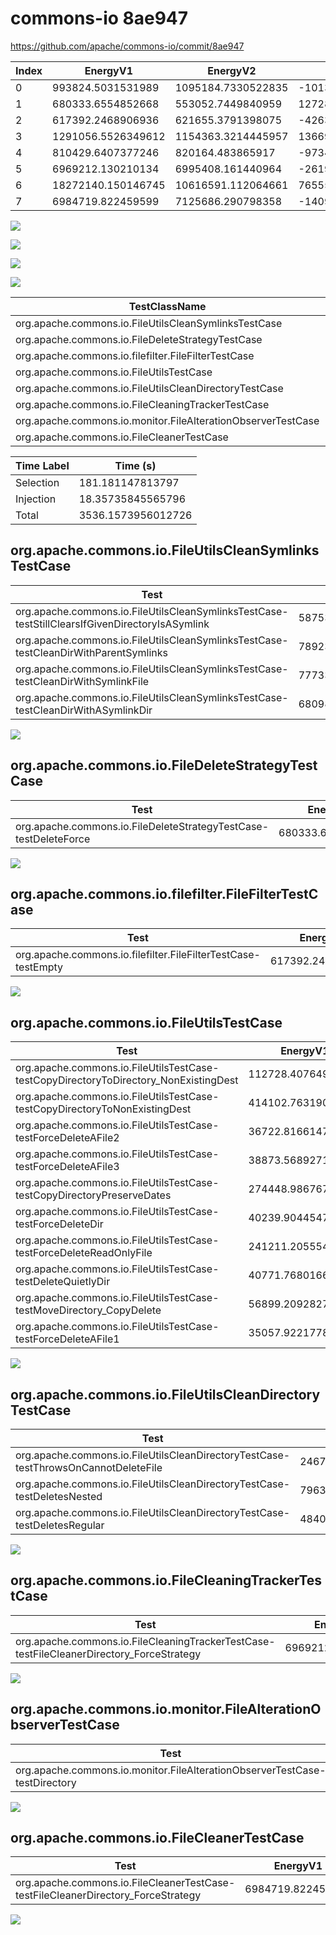 # commons-io 8ae947


https://github.com/apache/commons-io/commit/8ae947


| Index | EnergyV1 | EnergyV2 | DeltaEnergy | DurationV1 | DurationsV2 | DeltaDuration |
| --- | --- | --- | --- | --- | --- | --- |
| 0 | 993824.5031531989 | 1095184.7330522835 | -101360.22989908466 | 34937089.41542565 | 39759845.57407952 | -4822756.15865387 |
| 1 | 680333.6554852668 | 553052.7449840959 | 127280.9105011709 | 19825437.12160531 | 18957263.12176095 | 868173.9998443611 |
| 2 | 617392.2468906936 | 621655.3791398075 | -4263.132249113987 | 24194439.842617948 | 21073393.412022356 | 3121046.4305955917 |
| 3 | 1291056.5526349612 | 1154363.3214445957 | 136693.2311903655 | 35257870.350170344 | 31844761.857751887 | 3413108.492418457 |
| 4 | 810429.6407377246 | 820164.483865917 | -9734.843128192355 | 28859328.368948393 | 29145007.769041248 | -285679.4000928551 |
| 5 | 6969212.130210134 | 6995408.161440964 | -26196.031230829656 | 532935350.8319085 | 534326109.1227176 | -1390758.290809095 |
| 6 | 18272140.150146745 | 10616591.112064661 | 7655549.038082084 | 1141808196.3657005 | 872309374.1574292 | 269498822.20827127 |
| 7 | 6984719.822459599 | 7125686.290798358 | -140966.46833875868 | 536963094.8691577 | 532973723.7827536 | 3989371.086404085 |

![](./commons-io.png)

![](./commons-io_delta.png)

![](./commons-io_delta_v.png)

![](./commons-io_delta_1_v.png)

| TestClassName | Index |
| --- | --- |
| org.apache.commons.io.FileUtilsCleanSymlinksTestCase | 0 |
| org.apache.commons.io.FileDeleteStrategyTestCase | 1 |
| org.apache.commons.io.filefilter.FileFilterTestCase | 2 |
| org.apache.commons.io.FileUtilsTestCase | 3 |
| org.apache.commons.io.FileUtilsCleanDirectoryTestCase | 4 |
| org.apache.commons.io.FileCleaningTrackerTestCase | 5 |
| org.apache.commons.io.monitor.FileAlterationObserverTestCase | 6 |
| org.apache.commons.io.FileCleanerTestCase | 7 |



| Time Label | Time (s) |
| --- | --- |
| Selection | 181.181147813797 |
| Injection | 18.35735845565796 |
| Total | 3536.1573956012726 |
## org.apache.commons.io.FileUtilsCleanSymlinksTestCase

| Test | EnergyV1 | EnergyV2 | DeltaEnergy | DurationV1 | DurationsV2 | DeltaDuration |
| --- | --- | --- | --- | --- | --- | --- |
| org.apache.commons.io.FileUtilsCleanSymlinksTestCase-testStillClearsIfGivenDirectoryIsASymlink | 58753.095607483 | 63769.46888382842 | -5016.373276345417 | 2561376.232963763 | 2466242.840494871 | 95133.39246889204 |
| org.apache.commons.io.FileUtilsCleanSymlinksTestCase-testCleanDirWithParentSymlinks | 789239.8704386402 | 869461.347569999 | -80221.47713135881 | 26411106.21805748 | 30863325.18497301 | -4452218.966915529 |
| org.apache.commons.io.FileUtilsCleanSymlinksTestCase-testCleanDirWithSymlinkFile | 77733.25026506867 | 80006.44308805716 | -2273.1928229884943 | 3142768.0017955047 | 3196655.093989988 | -53887.09219448315 |
| org.apache.commons.io.FileUtilsCleanSymlinksTestCase-testCleanDirWithASymlinkDir | 68098.28684200702 | 81947.47351039897 | -13849.18666839195 | 2821838.9626089004 | 3233622.4546216484 | -411783.492012748 |

![](./org.apache.commons.io.FileUtilsCleanSymlinksTestCase-graph.png)

## org.apache.commons.io.FileDeleteStrategyTestCase

| Test | EnergyV1 | EnergyV2 | DeltaEnergy | DurationV1 | DurationsV2 | DeltaDuration |
| --- | --- | --- | --- | --- | --- | --- |
| org.apache.commons.io.FileDeleteStrategyTestCase-testDeleteForce | 680333.6554852668 | 553052.7449840959 | 127280.9105011709 | 19825437.12160531 | 18957263.12176095 | 868173.9998443611 |

![](./org.apache.commons.io.FileDeleteStrategyTestCase-graph.png)

## org.apache.commons.io.filefilter.FileFilterTestCase

| Test | EnergyV1 | EnergyV2 | DeltaEnergy | DurationV1 | DurationsV2 | DeltaDuration |
| --- | --- | --- | --- | --- | --- | --- |
| org.apache.commons.io.filefilter.FileFilterTestCase-testEmpty | 617392.2468906936 | 621655.3791398075 | -4263.132249113987 | 24194439.842617948 | 21073393.412022356 | 3121046.4305955917 |

![](./org.apache.commons.io.filefilter.FileFilterTestCase-graph.png)

## org.apache.commons.io.FileUtilsTestCase

| Test | EnergyV1 | EnergyV2 | DeltaEnergy | DurationV1 | DurationsV2 | DeltaDuration |
| --- | --- | --- | --- | --- | --- | --- |
| org.apache.commons.io.FileUtilsTestCase-testCopyDirectoryToDirectory_NonExistingDest | 112728.40764928047 | 84377.7140470485 | 28350.69360223197 | 3492472.487059836 | 2891376.751801093 | 601095.7352587427 |
| org.apache.commons.io.FileUtilsTestCase-testCopyDirectoryToNonExistingDest | 414102.76319004584 | 344120.4281374963 | 69982.33505254955 | 11133299.808340639 | 9754776.321036708 | 1378523.4873039313 |
| org.apache.commons.io.FileUtilsTestCase-testForceDeleteAFile2 | 36722.816614757205 | 34982.652663923815 | 1740.1639508333901 | 1046991.6745947524 | 745503.8858785073 | 301487.7887162451 |
| org.apache.commons.io.FileUtilsTestCase-testForceDeleteAFile3 | 38873.56892710138 | 36402.47026622041 | 2471.0986608809762 | 1257196.2481262612 | 1023261.7747935597 | 233934.47333270148 |
| org.apache.commons.io.FileUtilsTestCase-testCopyDirectoryPreserveDates | 274448.98676744406 | 261309.75437138564 | 13139.232396058418 | 7052492.649105699 | 6951254.34934257 | 101238.2997631291 |
| org.apache.commons.io.FileUtilsTestCase-testForceDeleteDir | 40239.904454733 | 39310.14569867301 | 929.7587560599859 | 913651.8223445385 | 1041378.4800523263 | -127726.65770778782 |
| org.apache.commons.io.FileUtilsTestCase-testForceDeleteReadOnlyFile | 241211.2055544424 | 226325.94024597196 | 14885.265308470436 | 6848312.622000558 | 6155528.932823666 | 692783.6891768919 |
| org.apache.commons.io.FileUtilsTestCase-testDeleteQuietlyDir | 40771.76801660817 | 37483.109099739166 | 3288.6589168690043 | 1036240.3397962234 | 789787.0619924413 | 246453.27780378214 |
| org.apache.commons.io.FileUtilsTestCase-testMoveDirectory_CopyDelete | 56899.20928271371 | 54986.10150451002 | 1913.1077782036882 | 1483174.4534104879 | 1472671.1490425067 | 10503.304367981153 |
| org.apache.commons.io.FileUtilsTestCase-testForceDeleteAFile1 | 35057.92217783495 | 35065.0054096267 | -7.083231791744765 | 994038.2453913454 | 1019223.1509885115 | -25184.90559716616 |

![](./org.apache.commons.io.FileUtilsTestCase-graph.png)

## org.apache.commons.io.FileUtilsCleanDirectoryTestCase

| Test | EnergyV1 | EnergyV2 | DeltaEnergy | DurationV1 | DurationsV2 | DeltaDuration |
| --- | --- | --- | --- | --- | --- | --- |
| org.apache.commons.io.FileUtilsCleanDirectoryTestCase-testThrowsOnCannotDeleteFile | 246759.10412088135 | 277581.1145449161 | -30822.01042403473 | 10400831.400092177 | 10534355.723674387 | -133524.32358220965 |
| org.apache.commons.io.FileUtilsCleanDirectoryTestCase-testDeletesNested | 79639.03690188305 | 65532.363626916056 | 14106.673274966997 | 2829749.8407181487 | 2764171.058394637 | 65578.78232351178 |
| org.apache.commons.io.FileUtilsCleanDirectoryTestCase-testDeletesRegular | 484031.4997149602 | 477051.0056940848 | 6980.494020875427 | 15628747.128138065 | 15846480.986972226 | -217733.8588341605 |

![](./org.apache.commons.io.FileUtilsCleanDirectoryTestCase-graph.png)

## org.apache.commons.io.FileCleaningTrackerTestCase

| Test | EnergyV1 | EnergyV2 | DeltaEnergy | DurationV1 | DurationsV2 | DeltaDuration |
| --- | --- | --- | --- | --- | --- | --- |
| org.apache.commons.io.FileCleaningTrackerTestCase-testFileCleanerDirectory_ForceStrategy | 6969212.130210134 | 6995408.161440964 | -26196.031230829656 | 532935350.8319085 | 534326109.1227176 | -1390758.290809095 |

![](./org.apache.commons.io.FileCleaningTrackerTestCase-graph.png)

## org.apache.commons.io.monitor.FileAlterationObserverTestCase

| Test | EnergyV1 | EnergyV2 | DeltaEnergy | DurationV1 | DurationsV2 | DeltaDuration |
| --- | --- | --- | --- | --- | --- | --- |
| org.apache.commons.io.monitor.FileAlterationObserverTestCase-testDirectory | 18272140.150146745 | 10616591.112064661 | 7655549.038082084 | 1141808196.3657005 | 872309374.1574292 | 269498822.20827127 |

![](./org.apache.commons.io.monitor.FileAlterationObserverTestCase-graph.png)

## org.apache.commons.io.FileCleanerTestCase

| Test | EnergyV1 | EnergyV2 | DeltaEnergy | DurationV1 | DurationsV2 | DeltaDuration |
| --- | --- | --- | --- | --- | --- | --- |
| org.apache.commons.io.FileCleanerTestCase-testFileCleanerDirectory_ForceStrategy | 6984719.822459599 | 7125686.290798358 | -140966.46833875868 | 536963094.8691577 | 532973723.7827536 | 3989371.086404085 |

![](./org.apache.commons.io.FileCleanerTestCase-graph.png)

